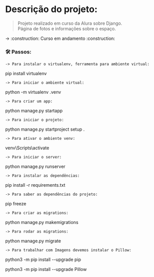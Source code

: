 # Descrição do projeto:
>Projeto realizado em curso da Alura sobre Django.<br>
>Página de fotos e informações sobre o espaço.

<p>
  -> :construction: Curso em andamento :construction:
</p>


### 🛠️ Passos:

`-> Para instalar o virtualenv, ferramenta para ambiente virtual:`
<p>pip install virtualenv</p>

`-> Para iniciar o ambiente virtual:`
<p>python -m virtualenv .venv</p>

`-> Para criar um app:`
<p>python manage.py startapp <nome_do_app></p>

`-> Para iniciar o projeto:`
<p>python manage.py startproject setup .</p>

`-> Para ativar o ambiente venv:`
<p>venv\Scripts\activate</p>

`-> Para iniciar o server:`
<p>python manage.py runserver</p>

`-> Para instalar as dependências:`
<p>pip install -r requirements.txt</p>

`-> Para saber as dependências do projeto:`
<p>pip freeze</p>

`-> Para criar as migrations:`
<p>python manage.py makemigrations</p>

`-> Para rodar as migrations:`
<p>python manage.py migrate</p>

`-> Para trabalhar com Imagens devemos instalar o Pillow:`
<p>python3 -m pip install --upgrade pip</p>
<p>python3 -m pip install --upgrade Pillow</p>